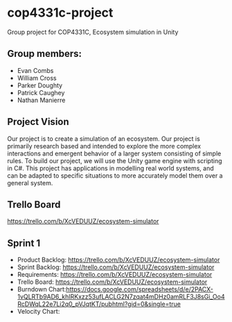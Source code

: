 # cop4331c-project
Group project for COP4331C, Ecosystem simulation in Unity
## Group members:
*  Evan Combs
*  William Cross
*  Parker Doughty
*  Patrick Caughey
*  Nathan Manierre

## Project Vision
  Our project is to create a simulation of an ecosystem. Our project is primarily research based and intended to explore the more complex interactions and emergent behavior of a larger system consisting of simple rules. To build our project, we will use the Unity game engine with scripting in C#. This project has applications in modelling real world systems, and can be adapted to specific situations to more accurately model them over a general system.

## Trello Board
https://trello.com/b/XcVEDUUZ/ecosystem-simulator

## Sprint 1
*  Product Backlog: https://trello.com/b/XcVEDUUZ/ecosystem-simulator
*  Sprint Backlog: https://trello.com/b/XcVEDUUZ/ecosystem-simulator
*  Requirements: https://trello.com/b/XcVEDUUZ/ecosystem-simulator
*  Trello Board: https://trello.com/b/XcVEDUUZ/ecosystem-simulator
*  Burndown Chart:https://docs.google.com/spreadsheets/d/e/2PACX-1vQLRTb9AD6_khIRKxzz53ufLACLG2N7zqat4mDHz0amRLF3J8sGi_Oo4RcDWqL22e7Li2q0_pVJqtKT/pubhtml?gid=0&single=true
*  Velocity Chart:
